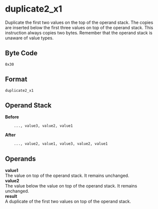 # duplicate2_x1

Duplicate the first two values on the top of the operand stack. The copies
are inserted below the first three values on top of the operand stack.
This instruction always copies two bytes. Remember that the operand stack
is unaware of value types.

## Byte Code
```
0x30
```

## Format
```
duplicate2_x1
```

## Operand Stack
**Before**  
```
    ..., value3, value2, value1
```
**After**  
```
    ..., value2, value1, value3, value2, value1
```

## Operands
**value1**  
    The value on top of the operand stack. It remains unchanged.  
**value2**  
    The value below the value on top of the operand stack. It remains
    unchanged.  
**result**  
    A duplicate of the first two values on top of the operand stack.